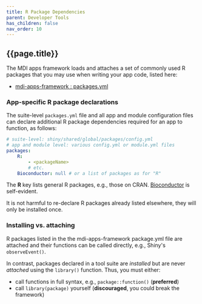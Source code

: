 ```yaml
---
title: R Package Dependencies
parent: Developer Tools
has_children: false
nav_order: 10
---
```


## {{page.title}}

The MDI apps framework loads and attaches a 
set of commonly used R packages that you may use
when writing your app code, listed here:

- [mdi-apps-framework : packages.yml](https://github.com/MiDataInt/mdi-apps-framework/blob/main/shiny/shared/global/packages/packages.yml)

### App-specific R package declarations

The suite-level `packages.yml` file and all app and module configuration files 
can declare additional R package dependencies required for an app to function, 
as follows:

```yml
# suite-level: shiny/shared/global/packages/config.yml
# app and module level: various config.yml or module.yml files
packages:
    R: 
        - <packageName>
        # etc.
    Bioconductor: null # or a list of packages as for "R"
```

The **R** key lists general R packages, e.g., those on CRAN.
[Bioconductor](https://www.bioconductor.org/)
is self-evident. 

It is not harmful to re-declare R packages already listed elsewhere, 
they will only be installed once.

### Installing vs. attaching

R packages listed in the the mdi-apps-framework package.yml file are attached and 
their functions can be called directly, e.g., Shiny's <code>observeEvent()</code>.

In contrast, packages declared in a tool suite are _installed_ but are never _attached_ 
using the <code>library()</code> function. Thus, you must either:

- call functions in full syntax, e.g., `package::function()` (**preferred**)
- call `library(package)` yourself (**discouraged**, you could break the framework)
